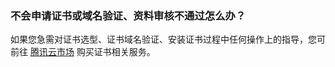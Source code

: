 ### 不会申请证书或域名验证、资料审核不通过怎么办？
如果您急需对证书选型、证书域名验证、安装证书过程中任何操作上的指导，您可前往 [腾讯云市场](https://market.cloud.tencent.com/) 购买证书相关服务。

